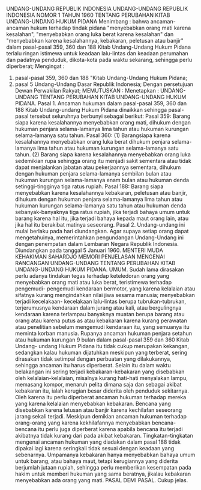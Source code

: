 UNDANG-UNDANG REPUBLIK INDONESIA UNDANG-UNDANG REPUBLIK INDONESIA NOMOR 1 TAHUN 1960 TENTANG PERUBAHAN KITAB UNDANG-UNDANG HUKUM PIDANA
Menimbang :
 bahwa ancaman-ancaman hukum terhadap tindak pidana "menyebabkan orang mati karena kesalahan", "menyebabkan orang luka berat karena kesalahan" dan "menyebabkan karena kesalahannya, kebakaran, peletusan atau banjir" dalam pasal-pasal 359, 360 dan 188 Kitab Undang-Undang Hukum Pidana terlalu ringan istimewa untuk keadaan lalu-lintas dan keadaan perumahan dan padatnya penduduk, dikota-kota pada waktu sekarang, sehingga perlu diperberat;
Mengingat :

1. pasal-pasal 359, 360 dan 188 "Kitab Undang-Undang Hukum Pidana;
2. pasal 5 Undang-Undang Dasar Republik Indonesia; Dengan persetujuan Dewan Perwakilan Rakyat;
MEMUTUSKAN :
 Menetapkan : UNDANG-UNDANG TENTANG PERUBAHAN KITAB UNDANG-UNDANG HUKUM PIDANA. Pasal 1. Ancaman hukuman dalam pasal-pasal 359, 360 dan 188 Kitab Undang-undang Hukum Pidana dinaikkan sehingga pasal-pasal tersebut seluruhnya berbunyi sebagai berikut: Pasal 359: Barang siapa karena kesalahannya menyebabkan orang mati, dihukum dengan hukuman penjara selama-lamanya lima tahun atau hukuman kurungan selama-lamanya satu tahun. Pasal 360:
(1) Barangsiapa karena kesalahannya menyebabkan orang luka berat dihukum penjara selama-lamanya lima tahun atau hukuman kurungan selama-lamanya satu tahun.
(2) Barang siapa karena kesalahannya menyebabkan orang luka sedemikian rupa sehingga orang itu menjadi sakit sementara atau tidak dapat menjalankan jabatan atau pekerjaannya sementara, dihukum dengan hukuman penjara selama-lamanya sembilan bulan atau hukuman kurungan selama-lamanya enam bulan atau hukuman denda setinggi-tingginya tiga ratus rupiah. Pasal 188: Barang siapa menyebabkan karena kesalahannya kebakaran, peletusan atau banjir, dihukum dengan hukuman penjara selama-lamanya lima tahun atau hukuman kurungan selama-lamanya satu tahun atau hukuman denda sebanyak-banyaknya tiga ratus rupiah, jika terjadi bahaya umum untuk barang karena hal itu, jika terjadi bahaya kepada maut orang lain, atau jika hal itu berakibat matinya seseorang. Pasal 2. Undang-undang ini mulai berlaku pada hari diundangkan. Agar supaya setiap orang dapat mengetahuinya, memerintahkan pengundangan Undang-Undang ini dengan penempatan dalam Lembaran Negara Republik Indonesia. Diundangkan pada tanggal 5 Januari 1960. MENTERI MUDA KEHAKIMAN SAHARDJO MEMORI PENJELASAN MENGENAI RANCANGAN UNDANG-UNDANG TENTANG PERUBAHAN KITAB UNDANG-UNDANG HUKUM PIDANA. UMUM. Sudah lama dirasakan perlu adanya tindakan tegas terhadap keteledoran orang yang menyebabkan orang mati atau luka berat, teristimewa terhadap pengemudi- pengemudi kendaraan bermotor, yang karena kelalaian atau sifatnya kurang mengindahkan nilai jiwa sesama manusia; menyebabkan terjadi kecelakaan- kecelakaan lalu-lintas berupa tubrukan-tubrukan, terjerumusnya kendaraan dalam jurang atau kali, atau bergulingnya kendaraan karena terlampau banyaknya muatan berupa barang atau orang atau karena putus as atau kebakaran karena kurang perawatan atau penelitian sebelum mengemudi kendaraan itu, yang semuanya itu meminta korban manusia. Rupanya ancaman hukuman penjara setahun atau hukuman kurungan 9 bulan dalam pasal-pasal 359 dan 360 Kitab Undang- undang Hukum Pidana itu tidak cukup merupakan kekangan, sedangkan kalau hukuman dijatuhkan meskipun yang terberat, sering dirasakan tidak setimpal dengan perbuatan yang dilakukannya, sehingga ancaman itu harus diperberat. Selain itu dalam waktu belakangan ini sering terjadi kebakaran-kebakaran yang disebabkan oleh kelalaian-kelalaian, misalnya kurang hati-hati menyalakan lampu, memasang kompor, menaruh pelita dimana saja dan sebagai akibat kebakaran itu, ialah kerugian besar diderita oleh penduduk sekitarnya. Oleh karena itu perlu diperberat ancaman hukuman terhadap mereka yang karena kelalaian menyebabkan kebakaran. Bencana yang disebabkan karena letusan atau banjir karena kechilafan seseorang jarang sekali terjadi. Meskipun demikian ancaman hukuman terhadap orang-orang yang karena kekhilafannya menyebabkan bencana-bencana itu perlu juga diperberat karena apabila bencana itu terjadi akibatnya tidak kurang dari pada akibat kebakaran. Tingkatan-tingkatan mengenai ancaman hukuman yang diadakan dalam pasal 188 tidak dipakai lagi karena seringkali tidak sesuai dengan keadaan yang sebenarnya. Umpamanya kebakaran hanya menyebabkan bahaya umum untuk barang, atau bahaya maut, tetapi kerugiannya yang diderita berjumlah jutaan rupiah, sehingga perlu memberikan kesempatan pada hakim untuk memberi hukuman yang sama beratnya, jikalau kebakaran menyebabkan ada orang yang mati. PASAL DEMI PASAL. Cukup jelas.